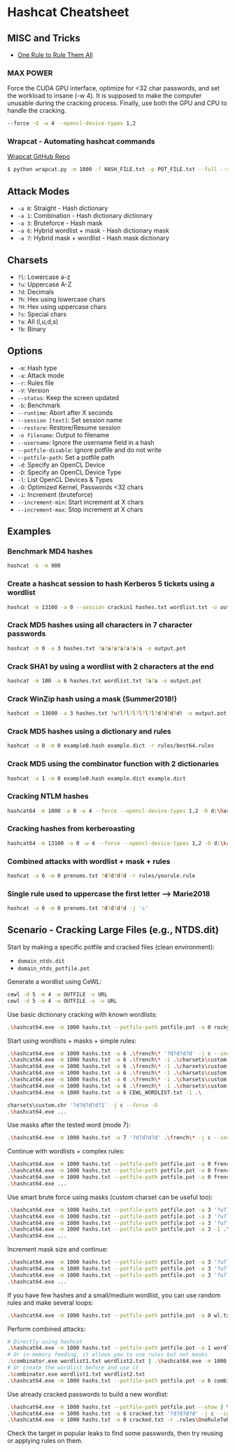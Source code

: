 # Hashcat Cheatsheet

## MISC and Tricks

- [One Rule to Rule Them All](https://www.notsosecure.com/one-rule-to-rule-them-all/)

### MAX POWER

Force the CUDA GPU interface, optimize for <32 char passwords, and set the workload to insane (-w 4).
It is supposed to make the computer unusable during the cracking process. Finally, use both the GPU and CPU to handle the cracking.

```bash
--force -O -w 4 --opencl-device-types 1,2
```

### Wrapcat - Automating hashcat commands

[Wrapcat GitHub Repo](https://github.com/Haax9/Wrapcat)

```bash
$ python wrapcat.py -m 1000 -f HASH_FILE.txt -p POT_FILE.txt --full --save
```

## Attack Modes

- `-a 0`: Straight - Hash dictionary
- `-a 1`: Combination - Hash dictionary dictionary
- `-a 3`: Bruteforce - Hash mask
- `-a 6`: Hybrid wordlist + mask - Hash dictionary mask
- `-a 7`: Hybrid mask + wordlist - Hash mask dictionary

## Charsets

- `?l`: Lowercase a-z
- `?u`: Uppercase A-Z
- `?d`: Decimals
- `?h`: Hex using lowercase chars
- `?H`: Hex using uppercase chars
- `?s`: Special chars
- `?a`: All (l,u,d,s)
- `?b`: Binary

## Options

- `-m`: Hash type
- `-a`: Attack mode
- `-r`: Rules file
- `-V`: Version
- `--status`: Keep the screen updated
- `-b`: Benchmark
- `--runtime`: Abort after X seconds
- `--session [text]`: Set session name
- `--restore`: Restore/Resume session
- `-o filename`: Output to filename
- `--username`: Ignore the username field in a hash
- `--potfile-disable`: Ignore potfile and do not write
- `--potfile-path`: Set a potfile path
- `-d`: Specify an OpenCL Device
- `-D`: Specify an OpenCL Device Type
- `-l`: List OpenCL Devices & Types
- `-O`: Optimized Kernel, Passwords <32 chars
- `-i`: Increment (bruteforce)
- `--increment-min`: Start increment at X chars
- `--increment-max`: Stop increment at X chars

## Examples

### Benchmark MD4 hashes

```bash
hashcat -b -m 900
```

### Create a hashcat session to hash Kerberos 5 tickets using a wordlist

```bash
hashcat -m 13100 -a 0 --session crackin1 hashes.txt wordlist.txt -o output.pot
```

### Crack MD5 hashes using all characters in 7 character passwords

```bash
hashcat -m 0 -a 3 hashes.txt ?a?a?a?a?a?a?a -o output.pot
```

### Crack SHA1 by using a wordlist with 2 characters at the end

```bash
hashcat -m 100 -a 6 hashes.txt wordlist.txt ?a?a -o output.pot
```

### Crack WinZip hash using a mask (Summer2018!)

```bash
hashcat -m 13600 -a 3 hashes.txt ?u?l?l?l?l?l?l?d?d?d?d! -o output.pot
```

### Crack MD5 hashes using a dictionary and rules

```bash
hashcat -a 0 -m 0 example0.hash example.dict -r rules/best64.rules
```

### Crack MD5 using the combinator function with 2 dictionaries

```bash
hashcat -a 1 -m 0 example0.hash example.dict example.dict
```

### Cracking NTLM hashes

```bash
hashcat64 -m 1000 -a 0 -w 4 --force --opencl-device-types 1,2 -O d:\hashsample.hash "d:\WORDLISTS\realuniq.lst" -r OneRuleToRuleThemAll.rule
```

### Cracking hashes from kerberoasting

```bash
hashcat64 -m 13100 -a 0 -w 4 --force --opencl-device-types 1,2 -O d:\krb5tgs.hash d:\WORDLISTS\realhuman_phill.txt -r OneRuleToRuleThemAll.rule
```

### Combined attacks with wordlist + mask + rules

```bash
hashcat -a 6 -m 0 prenoms.txt ?d?d?d?d -r rules/yourule.rule
```

### Single rule used to uppercase the first letter --> Marie2018

```bash
hashcat -a 6 -m 0 prenoms.txt ?d?d?d?d -j 'c'
```

## Scenario - Cracking Large Files (e.g., NTDS.dit)

Start by making a specific potfile and cracked files (clean environment):
- `domain_ntds.dit`
- `domain_ntds_potfile.pot`

Generate a wordlist using CeWL:

```bash
cewl -d 5 -m 4 -w OUTFILE -v URL
cewl -d 5 -m 4 -w OUTFILE -o -v URL
```

Use basic dictionary cracking with known wordlists:

```bash
.\hashcat64.exe -m 1000 hashs.txt --potfile-path potfile.pot -a 0 rockyou.txt --force -O
```

Start using wordlists + masks + simple rules:

```bash
.\hashcat64.exe -m 1000 hashs.txt -a 6 .\french\* '?d?d?d?d' -j c --increment --force -O
.\hashcat64.exe -m 1000 hashs.txt -a 6 .\french\* -1 .\charsets\custom.chr '?1' -j c --force -O
.\hashcat64.exe -m 1000 hashs.txt -a 6 .\french\* -1 .\charsets\custom.chr '?d?1' -j c --force -O
.\hashcat64.exe -m 1000 hashs.txt -a 6 .\french\* -1 .\charsets\custom.chr '?d?d?1' -j c --force -O
.\hashcat64.exe -m 1000 hashs.txt -a 6 .\french\* -1 .\charsets\custom.chr '?d?d?d?1' -j c --force -O
.\hashcat64.exe -m 1000 hashs.txt -a 6 .\french\* -1 .\charsets\custom.chr '?d?d?d?d?1' -j c --force -O
.\hashcat64.exe -m 1000 hashs.txt -a 6 CEWL_WORDLIST.txt -1 .\

charsets\custom.chr '?d?d?d?d?1' -j c --force -O
.\hashcat64.exe ...
```

Use masks after the tested word (mode 7):

```bash
.\hashcat64.exe -m 1000 hashs.txt -a 7 '?d?d?d?d' .\french\* -j c --increment --force -O
```

Continue with wordlists + complex rules:

```bash
.\hashcat64.exe -m 1000 hashs.txt --potfile-path potfile.pot -a 0 french.txt -r .rules\best64.rule --force -O
.\hashcat64.exe -m 1000 hashs.txt --potfile-path potfile.pot -a 0 french.txt -r .rules\OneRuleToRuleThemAll.rule --force -O
.\hashcat64.exe -m 1000 hashs.txt --potfile-path potfile.pot -a 0 french.txt -r .rules\best64.rule --force -O
.\hashcat64.exe ...
```

Use smart brute force using masks (custom charset can be useful too):

```bash
.\hashcat64.exe -m 1000 hashs.txt --potfile-path potfile.pot -a 3 '?u?l?l?l?d?d?d?d' --force -O
.\hashcat64.exe -m 1000 hashs.txt --potfile-path potfile.pot -a 3 '?u?l?l?l?l?d?d?d' --force -O
.\hashcat64.exe -m 1000 hashs.txt --potfile-path potfile.pot -a 3 '?u?l?l?l?l?l?d?d' --force -O
.\hashcat64.exe -m 1000 hashs.txt --potfile-path potfile.pot -a 3 -1 .\charset\custom '?u?l?l?l?l?l?d?1' --force -O
.\hashcat64.exe ...
```

Increment mask size and continue:

```bash
.\hashcat64.exe -m 1000 hashs.txt --potfile-path potfile.pot -a 3 '?u?l?l?l?d?d?d?d?d' --force -O
.\hashcat64.exe -m 1000 hashs.txt --potfile-path potfile.pot -a 3 '?u?l?l?l?d?d?d?d?d' --force -O
.\hashcat64.exe -m 1000 hashs.txt --potfile-path potfile.pot -a 3 '?u?l?l?l?d?d?d?d?d' --force -O
.\hashcat64.exe ...
```

If you have few hashes and a small/medium wordlist, you can use random rules and make several loops:

```bash
.\hashcat64.exe -m 1000 hashs.txt --potfile-path potfile.pot -a 0 wl.txt -g 1000000  --force -O -w 3
```

Perform combined attacks:

```bash
# Directly using hashcat
.\hashcat64.exe -m 1000 hashs.txt --potfile-path potfile.pot -a 1 wordlist1.txt wordlist2.txt --force -O
# Or in-memory feeding, it allows you to use rules but not masks
.\combinator.exe wordlist1.txt wordlist2.txt | .\hashcat64.exe -m 1000 hashs.txt --potfile-path potfile.pot -a 0 -rules .\rules\best64.rule --force -O
# Or create the wordlist before and use it
.\combinator.exe wordlist1.txt wordlist2.txt
.\hashcat64.exe -m 1000 hashs.txt --potfile-path potfile.pot -a 6 combinedwordlist.txt '?d?d?d?d' -j c --increment --force -O
```

Use already cracked passwords to build a new wordlist:

```bash
.\hashcat64.exe -m 1000 hashs.txt --potfile-path potfile.pot --show | %{$_.split(':')[1]} > cracked.txt
.\hashcat64.exe -m 1000 hashs.txt -a 6 cracked.txt '?d?d?d?d' -j c --increment --force -O
.\hashcat64.exe -m 1000 hashs.txt -a 0 cracked.txt -r .rules\OneRuleToRuleThemAll.rule --force -O
```

Check the target in popular leaks to find some passwords, then try reusing or applying rules on them.
